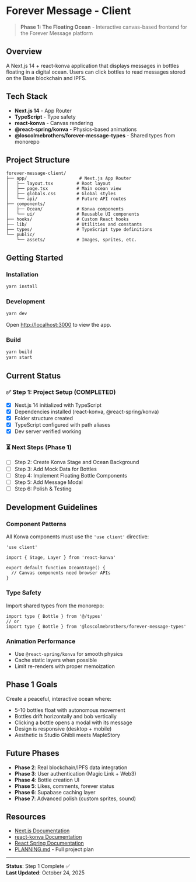 # Forever Message - Client

> **Phase 1: The Floating Ocean** - Interactive canvas-based frontend for the Forever Message platform

## Overview

A Next.js 14 + react-konva application that displays messages in bottles floating in a digital ocean. Users can click bottles to read messages stored on the Base blockchain and IPFS.

## Tech Stack

- **Next.js 14** - App Router
- **TypeScript** - Type safety
- **react-konva** - Canvas rendering
- **@react-spring/konva** - Physics-based animations
- **@loscolmebrothers/forever-message-types** - Shared types from monorepo

## Project Structure

```
forever-message-client/
├── app/                    # Next.js App Router
│   ├── layout.tsx         # Root layout
│   ├── page.tsx           # Main ocean view
│   ├── globals.css        # Global styles
│   └── api/               # Future API routes
├── components/
│   ├── Ocean/             # Konva components
│   └── ui/                # Reusable UI components
├── hooks/                 # Custom React hooks
├── lib/                   # Utilities and constants
├── types/                 # TypeScript type definitions
└── public/
    └── assets/            # Images, sprites, etc.
```

## Getting Started

### Installation

```bash
yarn install
```

### Development

```bash
yarn dev
```

Open [http://localhost:3000](http://localhost:3000) to view the app.

### Build

```bash
yarn build
yarn start
```

## Current Status

### ✅ Step 1: Project Setup (COMPLETED)
- [x] Next.js 14 initialized with TypeScript
- [x] Dependencies installed (react-konva, @react-spring/konva)
- [x] Folder structure created
- [x] TypeScript configured with path aliases
- [x] Dev server verified working

### ⏳ Next Steps (Phase 1)
- [ ] Step 2: Create Konva Stage and Ocean Background
- [ ] Step 3: Add Mock Data for Bottles
- [ ] Step 4: Implement Floating Bottle Components
- [ ] Step 5: Add Message Modal
- [ ] Step 6: Polish & Testing

## Development Guidelines

### Component Patterns

All Konva components must use the `'use client'` directive:

```tsx
'use client'

import { Stage, Layer } from 'react-konva'

export default function OceanStage() {
  // Canvas components need browser APIs
}
```

### Type Safety

Import shared types from the monorepo:

```tsx
import type { Bottle } from '@/types'
// or
import type { Bottle } from '@loscolmebrothers/forever-message-types'
```

### Animation Performance

- Use `@react-spring/konva` for smooth physics
- Cache static layers when possible
- Limit re-renders with proper memoization

## Phase 1 Goals

Create a peaceful, interactive ocean where:
- 5-10 bottles float with autonomous movement
- Bottles drift horizontally and bob vertically
- Clicking a bottle opens a modal with its message
- Design is responsive (desktop + mobile)
- Aesthetic is Studio Ghibli meets MapleStory

## Future Phases

- **Phase 2**: Real blockchain/IPFS data integration
- **Phase 3**: User authentication (Magic Link + Web3)
- **Phase 4**: Bottle creation UI
- **Phase 5**: Likes, comments, forever status
- **Phase 6**: Supabase caching layer
- **Phase 7**: Advanced polish (custom sprites, sound)

## Resources

- [Next.js Documentation](https://nextjs.org/docs)
- [react-konva Documentation](https://konvajs.org/docs/react/)
- [React Spring Documentation](https://www.react-spring.dev/)
- [PLANNING.md](../PLANNING.md) - Full project plan

---

**Status**: Step 1 Complete ✅  
**Last Updated**: October 24, 2025

